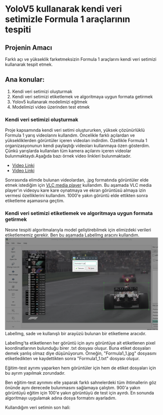 # YoloV5 kullanarak kendi veri setimizle Formula 1 araçlarının tespiti
## Projenin Amacı
Farklı açı ve yükseklik farketmeksizin Formula 1 araçlarını kendi veri setimizi kullanarak tespit etmek.


## Ana konular:
1) Kendi veri setimizi oluşturmak
2) Kendi veri setimizi etiketlemek ve algoritmaya uygun formata getirmek
3) Yolov5 kullanarak modelimizi eğitmek
4) Modelimizi video üzerinden test etmek


### Kendi veri setimizi oluşturmak
Proje kapsamında kendi veri setimi oluştururken, yüksek çözünürlüklü Formula 1 yarış videolarını kullandım. 
Öncelikle farklı açılardan ve yüksekliklerden görüntüler içeren videoları indirdim. Özellikle Formula 1 organizasyonunun kendi paylaştığı videoları kullanmaya özen gösterdim. Çünkü yarışlarda kullanılan tüm kamera açılarını içeren videolar bulunmaktaydı.Aşağıda bazı örnek video linkleri bulunmaktadır.
 - [Video Linki](https://www.youtube.com/watch?v=-Ee08uFurok)
 - [Video Linki](https://www.youtube.com/watch?v=ZGRpHy0qoN4&t=354s)

Sonrasında elimde bulunan videolardan, .jpg formatında görüntüler elde etmek istediğim için [VLC media player](https://www.videolan.org/vlc/index.tr.html) kullandım. Bu aşamada VLC media player'ın videoyu kare kare oynatmaya ve ekran görüntüsü almaya izin vermesi özelliklerini kullandım. 
1000'e yakın görüntü elde ettikten sonra etiketleme aşamasına geçtim.

### Kendi veri setimizi etiketlemek ve algoritmaya uygun formata getirmek
Nesne tespiti algoritmalarıyla model geliştirebilmek için elimizdeki verileri etiketlememiz gerekir. Ben bu aşamada LabelImg aracını kullandım. 
![](https://github.com/kayahuseyinn/Formula1-Car-Dedection-with-YOLOv5/blob/master/images/LabelImg.png)
LabelImg, sade ve kullanışlı bir arayüzü bulunan bir etiketleme aracıdır. 

LabelImg'ta etiketlenen her görüntü için aynı görüntüye ait etiketlenen pixel koordinatlarının bulunduğu birer .txt dosyası oluşur. Buna etiket dosyaları demek yanlış olmaz diye düşünüyorum. Örneğin, "Formula1_1.jpg" dosyasını etiketledikten ve kaydettikten sonra "Formula1_1.txt" dosyası oluşur.

Eğitim-test ayrımı yaparken hem görüntüler için hem de etiket dosyaları için bu ayrım yapılmak zorundadır.

Ben eğitim-test ayrımını elle yaparak farklı sahnelerdeki tüm ihtimallerin göz önünde aynı derecede bulunmasını sağlamaya çalıştım. 900'a yakın görüntüyü eğitim için 100'e yakın görüntüyü de test için ayırdı. En sonunda algoritmayı uygulamak adına dosya formatını ayarladım.

Kullandığım veri setimin son hali: 

